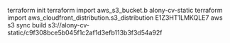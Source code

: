 terraform init
terraform import aws_s3_bucket.b alony-cv-static
terraform import aws_cloudfront_distribution.s3_distribution E1Z3HT1LMKQLE7
aws s3 sync build s3://alony-cv-static/c9f308bce5b045f1c2af1d3efb113b3f3d54a92f